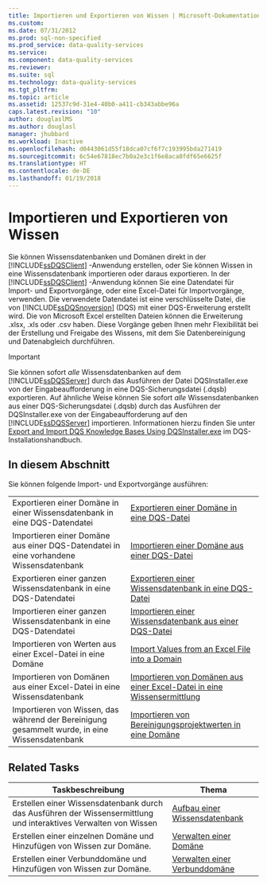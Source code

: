 ```yaml
---
title: Importieren und Exportieren von Wissen | Microsoft-Dokumentation
ms.custom: 
ms.date: 07/31/2012
ms.prod: sql-non-specified
ms.prod_service: data-quality-services
ms.service: 
ms.component: data-quality-services
ms.reviewer: 
ms.suite: sql
ms.technology: data-quality-services
ms.tgt_pltfrm: 
ms.topic: article
ms.assetid: 12537c9d-31e4-40b0-a411-cb343abbe96a
caps.latest.revision: "10"
author: douglaslMS
ms.author: douglasl
manager: jhubbard
ms.workload: Inactive
ms.openlocfilehash: d0443061d55f18dca07cf6f7c193995bda271419
ms.sourcegitcommit: 6c54e67818ec7b0a2e3c1f6e8aca0fdf65e6625f
ms.translationtype: HT
ms.contentlocale: de-DE
ms.lasthandoff: 01/19/2018
---
```

# <a name="importing-and-exporting-knowledge"></a>Importieren und Exportieren von Wissen
  Sie können Wissensdatenbanken und Domänen direkt in der [!INCLUDE[ssDQSClient](../includes/ssdqsclient-md.md)] -Anwendung erstellen, oder Sie können Wissen in eine Wissensdatenbank importieren oder daraus exportieren. In der [!INCLUDE[ssDQSClient](../includes/ssdqsclient-md.md)] -Anwendung können Sie eine Datendatei für Import- und Exportvorgänge, oder eine Excel-Datei für Importvorgänge, verwenden. Die verwendete Datendatei ist eine verschlüsselte Datei, die von [!INCLUDE[ssDQSnoversion](../includes/ssdqsnoversion-md.md)] (DQS) mit einer DQS-Erweiterung erstellt wird. Die von Microsoft Excel erstellten Dateien können die Erweiterung .xlsx, .xls oder .csv haben. Diese Vorgänge geben Ihnen mehr Flexibilität bei der Erstellung und Freigabe des Wissens, mit dem Sie Datenbereinigung und Datenabgleich durchführen.  
  
> [!IMPORTANT]  
>  Sie können sofort *alle* Wissensdatenbanken auf dem [!INCLUDE[ssDQSServer](../includes/ssdqsserver-md.md)] durch das Ausführen der Datei DQSInstaller.exe von der Eingabeaufforderung in eine DQS-Sicherungsdatei (.dqsb) exportieren. Auf ähnliche Weise können Sie sofort *alle* Wissensdatenbanken aus einer DQS-Sicherungsdatei (.dqsb) durch das Ausführen der DQSInstaller.exe von der Eingabeaufforderung auf den [!INCLUDE[ssDQSServer](../includes/ssdqsserver-md.md)] importieren. Informationen hierzu finden Sie unter [Export and Import DQS Knowledge Bases Using DQSInstaller.exe](../data-quality-services/install-windows/export-and-import-dqs-knowledge-bases-using-dqsinstaller-exe.md) im DQS-Installationshandbuch.  
  
## <a name="in-this-section"></a>In diesem Abschnitt  
 Sie können folgende Import- und Exportvorgänge ausführen:  
  
|||  
|-|-|  
|Exportieren einer Domäne in einer Wissensdatenbank in eine DQS-Datendatei|[Exportieren einer Domäne in eine DQS-Datei](../data-quality-services/export-a-domain-to-a-dqs-file.md)|  
|Importieren einer Domäne aus einer DQS-Datendatei in eine vorhandene Wissensdatenbank|[Importieren einer Domäne aus einer DQS-Datei](../data-quality-services/import-a-domain-from-a-dqs-file.md)|  
|Exportieren einer ganzen Wissensdatenbank in eine DQS-Datendatei|[Exportieren einer Wissensdatenbank in eine DQS-Datei](../data-quality-services/export-a-knowledge-base-to-a-dqs-file.md)|  
|Importieren einer ganzen Wissensdatenbank in eine DQS-Datendatei|[Importieren einer Wissensdatenbank aus einer DQS-Datei](../data-quality-services/import-a-knowledge-base-from-a-dqs-file.md)|  
|Importieren von Werten aus einer Excel-Datei in eine Domäne|[Import Values from an Excel File into a Domain](../data-quality-services/import-values-from-an-excel-file-into-a-domain.md)|  
|Importieren von Domänen aus einer Excel-Datei in eine Wissensdatenbank|[Importieren von Domänen aus einer Excel-Datei in eine Wissensermittlung](../data-quality-services/import-domains-from-an-excel-file-in-knowledge-discovery.md)|  
|Importieren von Wissen, das während der Bereinigung gesammelt wurde, in eine Wissensdatenbank|[Importieren von Bereinigungsprojektwerten in eine Domäne](../data-quality-services/import-cleansing-project-values-into-a-domain.md)|  
  
## <a name="related-tasks"></a>Related Tasks  
  
|Taskbeschreibung|Thema|  
|----------------------|-----------|  
|Erstellen einer Wissensdatenbank durch das Ausführen der Wissensermittlung und interaktives Verwalten von Wissen|[Aufbau einer Wissensdatenbank](../data-quality-services/building-a-knowledge-base.md)|  
|Erstellen einer einzelnen Domäne und Hinzufügen von Wissen zur Domäne.|[Verwalten einer Domäne](../data-quality-services/managing-a-domain.md)|  
|Erstellen einer Verbunddomäne und Hinzufügen von Wissen zur Domäne.|[Verwalten einer Verbunddomäne](../data-quality-services/managing-a-composite-domain.md)|  
  
  
